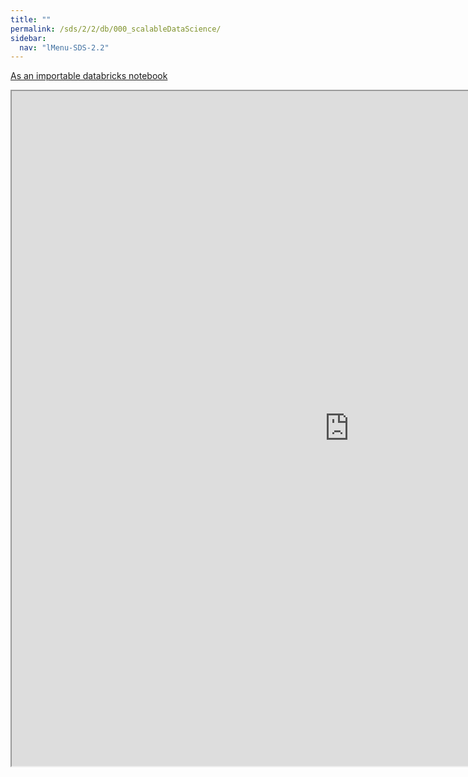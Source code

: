 ```yaml
---
title: ""
permalink: /sds/2/2/db/000_scalableDataScience/
sidebar:
  nav: "lMenu-SDS-2.2"
---
```


[As an importable databricks notebook](https://lamastex.github.io/scalable-data-science/sds/2/2/db/000_scalableDataScience.html)

<iframe src="https://lamastex.github.io/scalable-data-science/sds/2/2/db/000_scalableDataScience.html" width="1080" height="1080"></iframe>

